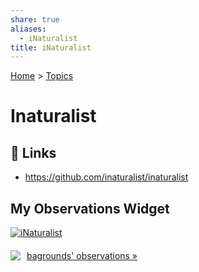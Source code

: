 ```yaml
---  
share: true  
aliases:  
  - iNaturalist  
title: iNaturalist  
---  
```

[Home](../index.md) > [Topics](./index.md)  
# Inaturalist  
## 🔗 Links  
- https://github.com/inaturalist/inaturalist  
  
## My Observations Widget  
<a href="https://www.inaturalist.org"><img alt="iNaturalist" src="https://www.inaturalist.org/assets/logo.gif" /></a>  
<script type="text/javascript" charset="utf-8" src="https://www.inaturalist.org/observations/bagrounds.widget?layout=large&limit=20&order=desc&order_by=observed_on"></script>  
<a href="https://www.inaturalist.org/observations/bagrounds" style="display: flex; align-items: center; height: 2em;">  
<img src="https://static.inaturalist.org/attachments/users/icons/8822063/7d7dc1fdd3a6d0d024b7da94f59ea141-thumb.jpeg?1733695366" style="margin-right: 10px;" /> bagrounds' observations »  
</a>  
